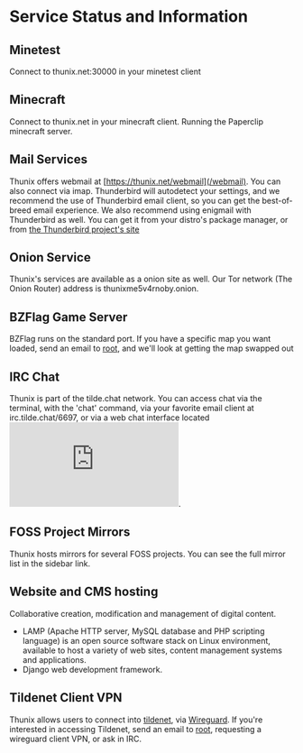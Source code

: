 # Service Status and Information

## Minetest

Connect to thunix.net:30000 in your minetest client

## Minecraft

Connect to thunix.net in your minecraft client. Running the Paperclip minecraft server.

## Mail Services

Thunix offers webmail at [https://thunix.net/webmail](/webmail). You can also connect via imap. Thunderbird will autodetect your settings, and we recommend the use of Thunderbird email client, so you can get the best-of-breed email experience. We also recommend using enigmail with Thunderbird as well. You can get it from your distro's package manager, or from [the Thunderbird project's site](https://www.thunderbird.net/)

## Onion Service

Thunix's services are available as a onion site as well.
Our Tor network (The Onion Router) address is thunixme5v4rnoby.onion.

## BZFlag Game Server

BZFlag runs on the standard port. If you have a specific map you want loaded, send an email to [root](mailto:root@thunix.net), and we'll look at getting the map swapped out

## IRC Chat

Thunix is part of the tilde.chat network. You can access chat via the terminal, with the 'chat' command, via your favorite email client at irc.tilde.chat/6697, or via a web chat interface located [![#thunix channel](https://tilde.chat/badges/badge.php?channel=%23thunix)](https://web.tilde.chat/?join=thunix). 


## FOSS Project Mirrors

Thunix hosts mirrors for several FOSS projects. You can see the full mirror list in the sidebar link.

## Website and CMS hosting

Collaborative creation, modification and management of digital content.
- LAMP (Apache HTTP server, MySQL database and PHP scripting language) is an open source software stack on Linux environment, available to host a variety of web sites, content management systems and applications.
- Django web development framework.

## Tildenet Client VPN

Thunix allows users to connect into [tildenet](https://intranet.tildeverse.org), via [Wireguard](https://www.wireguard.com/).  If you're interested in accessing Tildenet, send an email to [root](mailto:root@thunix.net), requesting a wireguard client VPN, or ask in IRC.

<!-- Begin autogen content from /includes/server.php -->
